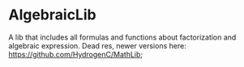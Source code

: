 # AlgebraicLib
A lib that includes all formulas and functions about factorization and algebraic expression. 
Dead res, newer versions here: https://github.com/HydrogenC/MathLib;
